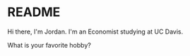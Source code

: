 # README

Hi there, I'm Jordan. I'm an Economist studying at UC Davis.

What is your favorite hobby?
